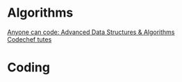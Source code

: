 # Algorithms
[Anyone can code: Advanced Data Structures & Algorithms](http://dhruvbird.com/61.html)  
[Codechef tutes](https://www.codechef.com/wiki/tutorials)  

# Coding
